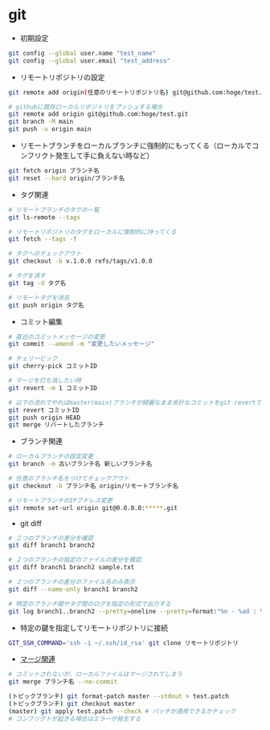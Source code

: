 # git

* 初期設定

```sh
git config --global user.name "test_name"
git config --global user.email "test_address"
```

* リモートリポジトリの設定

```sh
git remote add origin(任意のリモートリポジトリ名) git@github.com:hoge/test.git

# githubに既存ローカルリポジトリをプッシュする場合
git remote add origin git@github.com:hoge/test.git
git branch -M main
git push -u origin main
```

* リモートブランチをローカルブランチに強制的にもってくる（ローカルでコンフリクト発生して手に負えない時など）

```sh
git fetch origin ブランチ名
git reset --hard origin/ブランチ名
```

* タグ関連

```sh
# リモートブランチのタグの一覧
git ls-remote --tags

# リモートリポジトリのタグをローカルに強制的に持ってくる
git fetch --tags -f

# タグへのチェックアウト
git checkout -b v.1.0.0 refs/tags/v1.0.0

# タグを消す
git tag -d タグ名

# リモートタグを消去
git push origin タグ名
```

* コミット編集

```sh
# 直近のコミットメッセージの変更
git commit --amend -m "変更したいメッセージ"

# チェリーピック
git cherry-pick コミットID

# マージを打ち消したい時
git revert -m 1 コミットID

# 以下の流れでやればmaster(main)ブランチが綺麗なまま余計なコミットをgit revertで取り消せる
git revert コミットID
git push origin HEAD
git merge リバートしたブランチ
```

* ブランチ関連

```sh
# ローカルブランチの設定変更
git branch -m 古いブランチ名 新しいブランチ名

# 任意のブランチ名をつけてチェックアウト
git checkout -b ブランチ名 origin/リモートブランチ名

# リモートブランチのIPアドレス変更
git remote set-url origin git@0.0.0.0:*****.git
```

* git diff

```sh
# ２つのブランチの差分を確認
git diff branch1 branch2

# ２つのブランチの指定のファイルの差分を確認
git diff branch1 branch2 sample.txt

# ２つのブランチの差分のファイル名のみ表示
git diff --name-only branch1 branch2

# 特定のブランチ間やタグ間のログを指定の形式で出力する
git log branch1..branch2 --pretty=oneline --pretty=format:"%n - %ad : %s" --date-order

```

* 特定の鍵を指定してリモートリポジトリに接続

```sh
GIT_SSH_COMMAND='ssh -i ~/.ssh/id_rsa' git clone リモートリポジトリ
```

* [マージ関連](https://qiita.com/horimislime/items/84fa431460c8d39f37e6)

```sh
# コミットされないが、ローカルファイルはマージされてしまう
git merge ブランチ名 --no-commit

(トピックブランチ) git format-patch master --stdout > test.patch
(トピックブランチ) git checkout master
(master) git apply test.patch --check # パッチが適用できるかチェック
# コンフリクトが起きる場合はエラーが発生する
```
